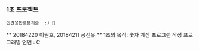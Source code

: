 ### 1조 프로젝트
    인간융합로봇기술  :) 👋

<!--
**wonho1000/wonho1000** is a ✨ _special_ ✨ repository because its `README.md` (this file) appears on your GitHub profile.

Here are some ideas to get you started:

- 🔭 I’m currently working on ...
- 🌱 I’m currently learning ...
- 👯 I’m looking to collaborate on ...
- 🤔 I’m looking for help with ...
- 💬 Ask me about ...
- 📫 How to reach me: ...
- 😄 Pronouns: ...
- ⚡ Fun fact: ...
-->
** 20184220 이원호, 20184211 공선유 ** 
1조의 목적: 숫자 계산 프로그램 작성
프로그래밍 언언 : C 
